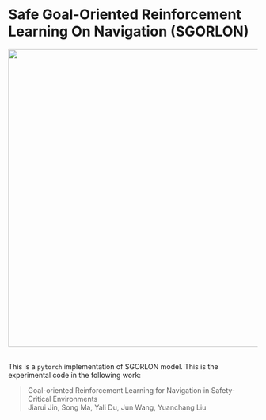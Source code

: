 # Safe Goal-Oriented Reinforcement Learning On Navigation (SGORLON)

<p align="center">
  <img src="image/sgorlon.png" width="600">
  <br />
  <br />
</p>

This is a `pytorch` implementation of SGORLON model. This is the experimental code in the following work:

> Goal-oriented Reinforcement Learning for Navigation in Safety-Critical Environments </br>
Jiarui Jin, Song Ma, Yali Du, Jun Wang, Yuanchang Liu </br>
